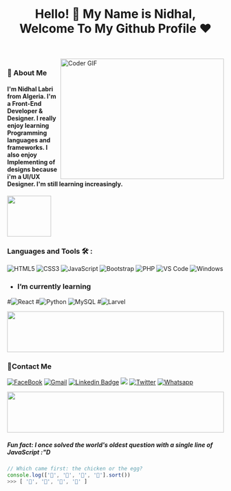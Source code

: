 <h1 align="center">Hello! 👋 <!-- <img src="https://raw.githubusercontent.com/MartinHeinz/MartinHeinz/master/wave.gif" width="25px"> --> My Name is Nidhal, Welcome To My Github Profile ♥</h1>
<!-- # Hello! <img src="https://raw.githubusercontent.com/MartinHeinz/MartinHeinz/master/wave.gif" width="30px"> My Name is Nidhal, Welcome To My Github Profile ♥  -->
<!-- <img src="https://github.com/Govindv7555/Govindv7555/blob/main/49e76e0596857673c5c80c85b84394c1.gif" width=1000px height=95px> -->

<br/>
<br/>

<img align="right" src="https://media.giphy.com/media/SWoSkN6DxTszqIKEqv/giphy.gif" alt="Coder GIF" width="380" height="280">

<h3>🚀 About Me</h3> 
<h4> I'm Nidhal Labri from Algeria. I'm a Front-End Developer & Designer. I really enjoy learning Programming languages and frameworks. I also enjoy Implementing of designs because i'm a UI/UX Designer. I'm still learning increasingly. </h4>


	

<img align="center" src="https://github.com/Govindv7555/Govindv7555/blob/main/49e76e0596857673c5c80c85b84394c1.gif" width= 45% height=95px>

### Languages and Tools 🛠 : 

![HTML5](https://img.shields.io/badge/-HTML5-%23E44D27?style=flat-square&logo=html5&logoColor=ffffff)
![CSS3](https://img.shields.io/badge/-CSS3-%231572B6?style=flat-square&logo=css3)
![JavaScript](https://img.shields.io/badge/-JavaScript-black?style=flat-square&logo=javascript)
![Bootstrap](https://img.shields.io/badge/-Bootstrap-563D7C?style=flat-square&logo=Bootstrap)
![PHP](https://img.shields.io/badge/PHP-777BB4?style=for-the-square&logo=php&logoColor=white)
![VS Code](http://img.shields.io/badge/-VS%20Code-007ACC?style=flat-square&logo=visual-studio-code&logoColor=ffffff)
![Windows](http://img.shields.io/badge/-Windows-0078D6?style=flat-square&logo=windows&logoColor=ffffff)


- ### I’m currently learning 
 #![React](https://img.shields.io/badge/-React-%23282C34?style=flat-square&logo=react)
 #![Python](https://img.shields.io/badge/Python-14354C?style=for-the-square&logo=python&logoColor=white)
 ![MySQL](https://img.shields.io/badge/MySQL-00000F?style=for-the-square&logo=mysql&logoColor=white)
 #![Larvel](https://img.shields.io/badge/Laravel-FF2D20?style=for-the-square&logo=laravel&logoColor=white)

<img src="https://github.com/Govindv7555/Govindv7555/blob/main/49e76e0596857673c5c80c85b84394c1.gif" width=100% height=95px>

### 🔗Contact Me
[![FaceBook](https://img.shields.io/badge/FaceBook-385490?style=for-the-square&logo=FaceBook&logoColor=white)](https://www.facebook.com/nidhal.lebri.12/)
[![Gmail](https://img.shields.io/badge/-Gmail-c14438?style=flat-square&logo=Gmail&logoColor=white&link=mailto:nidhal.labri@gmail.com)](mailto:nidhal.labri@gmail.com)
[![Linkedin Badge](https://img.shields.io/badge/-LinkedIn-blue?style=flat-square&logo=Linkedin&logoColor=white&link=https://dz.linkedin.com/in/nidhal-labri)](https://dz.linkedin.com/in/nidhal-labri)
<a href="https://www.instagram.com/nidhal.lbr/" alt="Instagram"><img src="https://img.shields.io/badge/-Instagram-E4405F?style=flat-square&logo=instagram&logoColor=white" /></a>
<a href="https://twitter.com/Nidhal_labri" target="_blank"><img src="https://img.shields.io/badge/-Twitter-1ca0f1?style=flat-square&labelColor=1ca0f1&logo=twitter&logoColor=white" alt="Twitter"></a>
[![Whatsapp](https://img.shields.io/badge/-Whatsapp-075e54?style=for-the-square&logo=Whatsapp&logoColor=white)](https://api.whatsapp.com/send/?phone=+213656622816)



 <img src="https://github.com/Govindv7555/Govindv7555/blob/main/49e76e0596857673c5c80c85b84394c1.gif" width=100% height=95px>

<!-- ### Stats
[![Top Langs](https://github-readme-stats.vercel.app/api/top-langs/?username=AmrSayed74&layout=compact)](https://github.com/anuraghazra/github-readme-stats)
---
<br/>
-->
##### Fun fact: I once solved the world's oldest question with a single line of JavaScript  :"D


```javascript
// Which came first: the chicken or the egg?
console.log(['🥚', '🐣', '🐥', '🐔'].sort())
>>> [ '🐔', '🐣', '🐥', '🥚' ]
```
